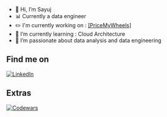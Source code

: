 - 👋 Hi, I’m Sayuj
- 📊 Currently a data engineer
- ✏️ I'm currently working on : [[PriceMyWheels]](https://www.google.com)
- 🌱 I’m currently learning : Cloud Architecture
- 💞️ I’m passionate about data analysis and data engineering

## Find me on
  [![LinkedIn](https://img.shields.io/badge/linkedin-%230077B5.svg?style=for-the-badge&logo=linkedin&logoColor=white)](https://www.linkedin.com/in/sayujsa/)

## Extras
  [![Codewars](https://www.codewars.com/users/sayujsa/badges/small)](https://www.codewars.com/users/sayujsa)

<!---
sayujsa/sayujsa is a ✨ special ✨ repository because its `README.md` (this file) appears on your GitHub profile.
You can click the Preview link to take a look at your changes.
--->
